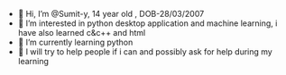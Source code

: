 - 👋 Hi, I’m @Sumit-y, 14 year old , DOB-28/03/2007
- 👀 I’m interested in python desktop application and machine learning, i have also learned c&c++ and html
- 🌱 I’m currently learning python
- 💞 I will try to help people if i can and possibly ask for help during my learning


<!---
Sumit-y/Sumit-y is a ✨ special ✨ repository because its `README.md` (this file) appears on your GitHub profile.
You can click the Preview link to take a look at your changes.
--->
